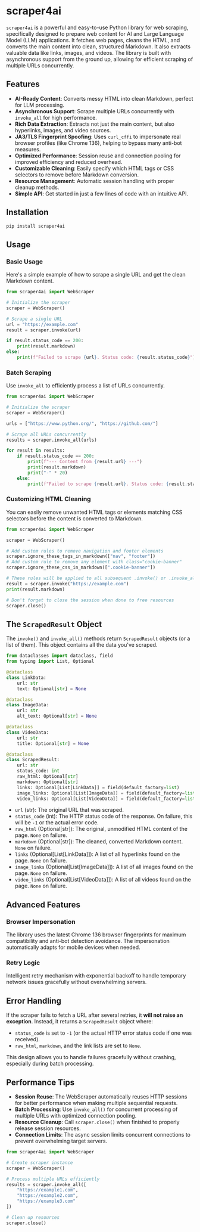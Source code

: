 # scraper4ai

`scraper4ai` is a powerful and easy-to-use Python library for web scraping, specifically designed to prepare web content for AI and Large Language Model (LLM) applications. It fetches web pages, cleans the HTML, and converts the main content into clean, structured Markdown. It also extracts valuable data like links, images, and videos. The library is built with asynchronous support from the ground up, allowing for efficient scraping of multiple URLs concurrently.

## Features

*   **AI-Ready Content**: Converts messy HTML into clean Markdown, perfect for LLM processing.
*   **Asynchronous Support**: Scrape multiple URLs concurrently with `invoke_all` for high performance.
*   **Rich Data Extraction**: Extracts not just the main content, but also hyperlinks, images, and video sources.
*   **JA3/TLS Fingerprint Spoofing**: Uses `curl_cffi` to impersonate real browser profiles (like Chrome 136), helping to bypass many anti-bot measures.
*   **Optimized Performance**: Session reuse and connection pooling for improved efficiency and reduced overhead.
*   **Customizable Cleaning**: Easily specify which HTML tags or CSS selectors to remove before Markdown conversion.
*   **Resource Management**: Automatic session handling with proper cleanup methods.
*   **Simple API**: Get started in just a few lines of code with an intuitive API.

## Installation

```bash
pip install scraper4ai
```

## Usage

### Basic Usage

Here's a simple example of how to scrape a single URL and get the clean Markdown content.

```python
from scraper4ai import WebScraper

# Initialize the scraper
scraper = WebScraper()

# Scrape a single URL
url = "https://example.com"
result = scraper.invoke(url)

if result.status_code == 200:
    print(result.markdown)
else:
    print(f"Failed to scrape {url}. Status code: {result.status_code}")
```

### Batch Scraping

Use `invoke_all` to efficiently process a list of URLs concurrently.

```python
from scraper4ai import WebScraper

# Initialize the scraper
scraper = WebScraper()

urls = ["https://www.python.org/", "https://github.com/"]

# Scrape all URLs concurrently
results = scraper.invoke_all(urls)

for result in results:
    if result.status_code == 200:
        print(f"--- Content from {result.url} ---")
        print(result.markdown)
        print("-" * 20)
    else:
        print(f"Failed to scrape {result.url}. Status code: {result.status_code}")
```

### Customizing HTML Cleaning

You can easily remove unwanted HTML tags or elements matching CSS selectors before the content is converted to Markdown.

```python
from scraper4ai import WebScraper

scraper = WebScraper()

# Add custom rules to remove navigation and footer elements
scraper.ignore_these_tags_in_markdown(["nav", "footer"])
# Add custom rule to remove any element with class="cookie-banner"
scraper.ignore_these_css_in_markdown([".cookie-banner"])

# These rules will be applied to all subsequent .invoke() or .invoke_all() calls
result = scraper.invoke("https://example.com")
print(result.markdown)

# Don't forget to close the session when done to free resources
scraper.close()
```

## The `ScrapedResult` Object

The `invoke()` and `invoke_all()` methods return `ScrapedResult` objects (or a list of them). This object contains all the data you've scraped.

```python
from dataclasses import dataclass, field
from typing import List, Optional

@dataclass
class LinkData:
    url: str
    text: Optional[str] = None

@dataclass
class ImageData:
    url: str
    alt_text: Optional[str] = None

@dataclass
class VideoData:
    url: str
    title: Optional[str] = None

@dataclass
class ScrapedResult:
    url: str
    status_code: int
    raw_html: Optional[str]
    markdown: Optional[str]
    links: Optional[List[LinkData]] = field(default_factory=list)
    image_links: Optional[List[ImageData]] = field(default_factory=list)
    video_links: Optional[List[VideoData]] = field(default_factory=list)
```

*   `url` (str): The original URL that was scraped.
*   `status_code` (int): The HTTP status code of the response. On failure, this will be `-1` or the actual error code.
*   `raw_html` (Optional[str]): The original, unmodified HTML content of the page. `None` on failure.
*   `markdown` (Optional[str]): The cleaned, converted Markdown content. `None` on failure.
*   `links` (Optional[List[LinkData]]): A list of all hyperlinks found on the page. `None` on failure.
*   `image_links` (Optional[List[ImageData]]): A list of all images found on the page. `None` on failure.
*   `video_links` (Optional[List[VideoData]]): A list of all videos found on the page. `None` on failure.

## Advanced Features

### Browser Impersonation

The library uses the latest Chrome 136 browser fingerprints for maximum compatibility and anti-bot detection avoidance. The impersonation automatically adapts for mobile devices when needed.

### Retry Logic

Intelligent retry mechanism with exponential backoff to handle temporary network issues gracefully without overwhelming servers.

## Error Handling

If the scraper fails to fetch a URL after several retries, it **will not raise an exception**. Instead, it returns a `ScrapedResult` object where:
*   `status_code` is set to `-1` (or the actual HTTP error status code if one was received).
*   `raw_html`, `markdown`, and the link lists are set to `None`.

This design allows you to handle failures gracefully without crashing, especially during batch processing.

## Performance Tips

- **Session Reuse**: The WebScraper automatically reuses HTTP sessions for better performance when making multiple sequential requests.
- **Batch Processing**: Use `invoke_all()` for concurrent processing of multiple URLs with optimized connection pooling.
- **Resource Cleanup**: Call `scraper.close()` when finished to properly release session resources.
- **Connection Limits**: The async session limits concurrent connections to prevent overwhelming target servers.

```python
from scraper4ai import WebScraper

# Create scraper instance
scraper = WebScraper()

# Process multiple URLs efficiently
results = scraper.invoke_all([
    "https://example1.com",
    "https://example2.com",
    "https://example3.com"
])

# Clean up resources
scraper.close()
```
